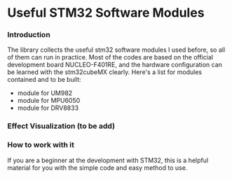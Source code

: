 # Useful STM32 Software Modules

### Introduction

The library collects the useful stm32 software modules I used before, so all of them can run in practice. 
Most of the codes are based on the official development board NUCLEO-F401RE, and the hardware configuration can be learned with the stm32cubeMX clearly.
Here's a list for modules contained and to be built:

* module for UM982
* module for MPU6050
* module for DRV8833

### Effect Visualization (to be add)



### How to work with it

If you are a beginner at the development with STM32, this is a helpful material for you with the simple code and easy method to use.



